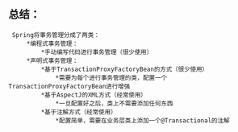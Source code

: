 **总结：**
---
     Spring将事务管理分成了两类：
         *编程式事务管理：
             *手动编写代码进行事务管理（很少使用）
         *声明式事务管理：
             *基于TransactionProxyFactoryBean的方式（很少使用）
                 *需要为每个进行事务管理的类，配置一个TransactionProxyFactoryBean进行增强
             *基于AspectJ的XML方式（经常使用）
                 *一旦配置好之后，类上不需要添加任何东西
             *基于注解方式（经常使用）
                 *配置简单，需要在业务层类上添加一个@Transactional的注解
                
